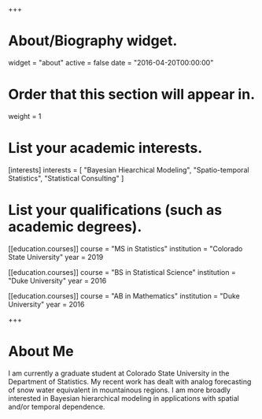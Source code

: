 +++
# About/Biography widget.
widget = "about"
active = false
date = "2016-04-20T00:00:00"

# Order that this section will appear in.
weight = 1

# List your academic interests.
[interests]
  interests = [
    "Bayesian Hiearchical Modeling",
    "Spatio-temporal Statistics",
    "Statistical Consulting"
  ]

# List your qualifications (such as academic degrees).
[[education.courses]]
  course = "MS in Statistics"
  institution = "Colorado State University"
  year = 2019

[[education.courses]]
  course = "BS in Statistical Science"
  institution = "Duke University"
  year = 2016

[[education.courses]]
  course = "AB in Mathematics"
  institution = "Duke University"
  year = 2016
 
+++

# About Me

I am currently a graduate student at Colorado State University in the Department of Statistics. My recent work has dealt with analog forecasting of snow water equivalent in mountainous regions. I am more broadly interested in Bayesian hierarchical modeling in applications with spatial and/or temporal dependence. 